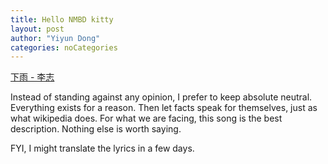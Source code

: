 ```yaml
---
title: Hello NMBD kitty
layout: post
author: "Yiyun Dong"
categories: noCategories
---
```


[下雨 - 李志](https://www.youtube.com/watch?v=hEx-3Zzl2uU)

Instead of standing against any opinion, I prefer to keep absolute neutral. Everything exists for a reason. Then let facts speak for themselves, just as what wikipedia does. For what we are facing, this song is the best description. Nothing else is worth saying.  

FYI, I might translate the lyrics in a few days. 
